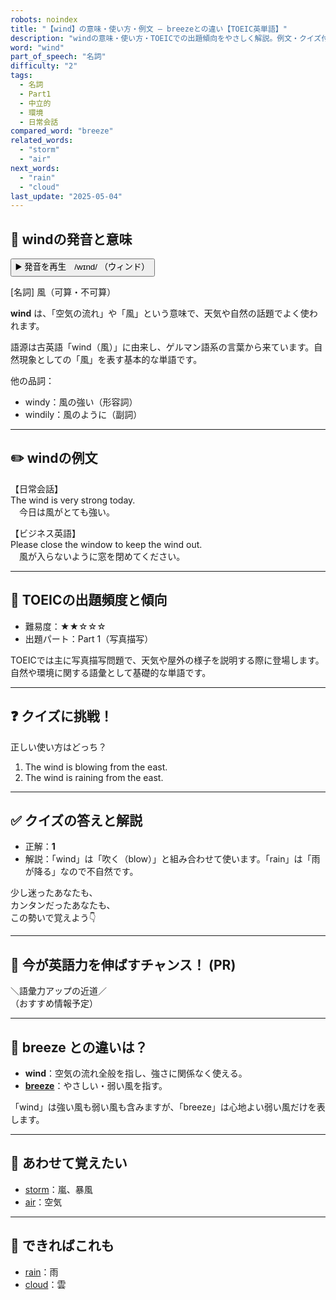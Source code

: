 ```yaml
---
robots: noindex
title: "【wind】の意味・使い方・例文 ― breezeとの違い【TOEIC英単語】"
description: "windの意味・使い方・TOEICでの出題傾向をやさしく解説。例文・クイズ付きでbreezeとの違いもわかりやすく学べます。"
word: "wind"
part_of_speech: "名詞"
difficulty: "2"
tags:
  - 名詞
  - Part1
  - 中立的
  - 環境
  - 日常会話
compared_word: "breeze"
related_words:
  - "storm"
  - "air"
next_words:
  - "rain"
  - "cloud"
last_update: "2025-05-04"
---
```


## 🔰 windの発音と意味

<button class="play-audio" onclick="playTTS('wind')">
  <span class="play-audio-main">
    ▶️ 発音を再生　/wɪnd/
  </span>
  <span class="play-audio-sub">
    （ウィンド）
  </span>
</button>

[名詞] 風（可算・不可算）

**wind** は、「空気の流れ」や「風」という意味で、天気や自然の話題でよく使われます。

語源は古英語「wind（風）」に由来し、ゲルマン語系の言葉から来ています。自然現象としての「風」を表す基本的な単語です。

他の品詞：  
- windy：風の強い（形容詞）
- windily：風のように（副詞）

---

## ✏️ windの例文

【日常会話】  
The wind is very strong today.  
　今日は風がとても強い。

【ビジネス英語】  
Please close the window to keep the wind out.  
　風が入らないように窓を閉めてください。

---

## 🎯 TOEICの出題頻度と傾向

- 難易度：★★☆☆☆
- 出題パート：Part 1（写真描写）

TOEICでは主に写真描写問題で、天気や屋外の様子を説明する際に登場します。自然や環境に関する語彙として基礎的な単語です。

---

## ❓ クイズに挑戦！

正しい使い方はどっち？

1. The wind is blowing from the east.  
2. The wind is raining from the east.

---

## ✅ クイズの答えと解説

- 正解：**1**
- 解説：「wind」は「吹く（blow）」と組み合わせて使います。「rain」は「雨が降る」なので不自然です。

少し迷ったあなたも、  
カンタンだったあなたも、  
この勢いで覚えよう👇️

---

## 🚀 今が英語力を伸ばすチャンス！ (PR)

<div class="info-center">
＼語彙力アップの近道／<br>  
（おすすめ情報予定）
</div>

---

## 🤔  breeze との違いは？

- **wind**：空気の流れ全般を指し、強さに関係なく使える。
- **[breeze](/word/breeze)**：やさしい・弱い風を指す。

「wind」は強い風も弱い風も含みますが、「breeze」は心地よい弱い風だけを表します。

---

## 🧩 あわせて覚えたい

- [storm](/word/storm)：嵐、暴風
- [air](/word/air)：空気

---

## 📖 できればこれも

- [rain](/word/rain)：雨
- [cloud](/word/cloud)：雲

<!-- cvid: aid02_bid48 -->
